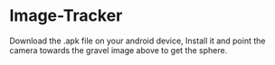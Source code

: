 ﻿# Image-Tracker
Download the .apk file on your android device, Install it and point the camera towards the gravel image above to get the sphere.
